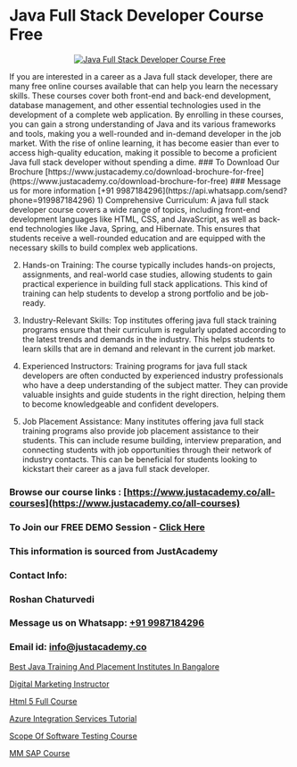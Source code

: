 # Java Full Stack Developer Course Free

<p align="center">
  <a href="https://justacademy.co/course-detail/core-java-training">
    <img src="https://justacademy.co/storage2/course_image/1677245426_course_image.webp" alt="Java Full Stack Developer Course Free">
  </a>
</p>
If you are interested in a career as a Java full stack developer, there are many free online courses available that can help you learn the necessary skills. These courses cover both front-end and back-end development, database management, and other essential technologies used in the development of a complete web application. By enrolling in these courses, you can gain a strong understanding of Java and its various frameworks and tools, making you a well-rounded and in-demand developer in the job market. With the rise of online learning, it has become easier than ever to access high-quality education, making it possible to become a proficient Java full stack developer without spending a dime.
### To Download Our Brochure [https://www.justacademy.co/download-brochure-for-free](https://www.justacademy.co/download-brochure-for-free)
### Message us for more information [+91 9987184296](https://api.whatsapp.com/send?phone=919987184296)
1) Comprehensive Curriculum: A java full stack developer course covers a wide range of topics, including front-end development languages like HTML, CSS, and JavaScript, as well as back-end technologies like Java, Spring, and Hibernate. This ensures that students receive a well-rounded education and are equipped with the necessary skills to build complex web applications.

2) Hands-on Training: The course typically includes hands-on projects, assignments, and real-world case studies, allowing students to gain practical experience in building full stack applications. This kind of training can help students to develop a strong portfolio and be job-ready.

3) Industry-Relevant Skills: Top institutes offering java full stack training programs ensure that their curriculum is regularly updated according to the latest trends and demands in the industry. This helps students to learn skills that are in demand and relevant in the current job market.

4) Experienced Instructors: Training programs for java full stack developers are often conducted by experienced industry professionals who have a deep understanding of the subject matter. They can provide valuable insights and guide students in the right direction, helping them to become knowledgeable and confident developers.

5) Job Placement Assistance: Many institutes offering java full stack training programs also provide job placement assistance to their students. This can include resume building, interview preparation, and connecting students with job opportunities through their network of industry contacts. This can be beneficial for students looking to kickstart their career as a java full stack developer.

### Browse our course links : [https://www.justacademy.co/all-courses](https://www.justacademy.co/all-courses) 
### To Join our FREE DEMO Session - [Click Here](https://www.justacademy.co/register-for-course-demo)


### This information is sourced from JustAcademy
### Contact Info:
### Roshan Chaturvedi
### Message us on Whatsapp: [+91 9987184296](https://api.whatsapp.com/send?phone=919987184296)
### Email id: [info@justacademy.co](mailto:info@justacademy.co)
                
[Best Java Training And Placement Institutes In Bangalore](https://www.linkedin.com/pulse/best-java-training-placement-institutes-bangalore-eugze?trackingId=TE9gx23XMgJRXEcPPJi4sw%3D%3D&lipi=urn%3Ali%3Apage%3Ad_flagship3_company_admin%3BZ3buGVXtSt2MpOd2OMz6cQ%3D%3D)

[Digital Marketing Instructor](https://www.linkedin.com/pulse/digital-marketing-instructor-justacademy-bay-area-d0lfc?trackingId=BghaoLZP6uoKZJQWdFPTxA%3D%3D&lipi=urn%3Ali%3Apage%3Ad_flagship3_company_admin%3BhbElZiCQTlqguIKF9h%2Fv0A%3D%3D)

[Html 5 Full Course](https://medium.com/@kumarishimmi99/html-5-full-course-e9c970e91758)

[Azure Integration Services Tutorial](https://medium.com/@ranepooja/azure-integration-services-tutorial-5997a110e5a4)

[Scope Of Software Testing Course](https://justacademyin.github.io/justacademy/scope-of-software-testing-course)

[MM SAP Course](https://justacademyin.github.io/Articles/MM-SAP-Course)


